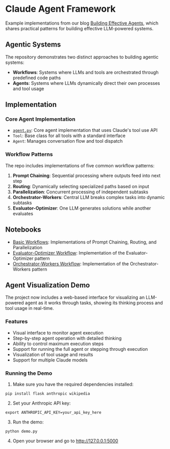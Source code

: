 # Claude Agent Framework

Example implementations from our blog [Building Effective Agents](https://www.anthropic.com/research/building-effective-agents), which shares practical patterns for building effective LLM-powered systems.

## Agentic Systems

The repository demonstrates two distinct approaches to building agentic systems:

- **Workflows**: Systems where LLMs and tools are orchestrated through predefined code paths
- **Agents**: Systems where LLMs dynamically direct their own processes and tool usage

## Implementation

### Core Agent Implementation

- [`agent.py`](agent.py): Core agent implementation that uses Claude's tool use API
- `Tool`: Base class for all tools with a standard interface
- `Agent`: Manages conversation flow and tool dispatch

### Workflow Patterns

The repo includes implementations of five common workflow patterns:

1. **Prompt Chaining**: Sequential processing where outputs feed into next step
2. **Routing**: Dynamically selecting specialized paths based on input
3. **Parallelization**: Concurrent processing of independent subtasks
4. **Orchestrator-Workers**: Central LLM breaks complex tasks into dynamic subtasks
5. **Evaluator-Optimizer**: One LLM generates solutions while another evaluates

## Notebooks

- [Basic Workflows](basic_workflows.ipynb): Implementations of Prompt Chaining, Routing, and Parallelization
- [Evaluator-Optimizer Workflow](evaluator_optimizer.ipynb): Implementation of the Evaluator-Optimizer pattern
- [Orchestrator-Workers Workflow](orchestrator_workers.ipynb): Implementation of the Orchestrator-Workers pattern

## Agent Visualization Demo

The project now includes a web-based interface for visualizing an LLM-powered agent as it works through tasks, showing its thinking process and tool usage in real-time.

### Features

- Visual interface to monitor agent execution
- Step-by-step agent operation with detailed thinking
- Ability to control maximum execution steps
- Support for running the full agent or stepping through execution
- Visualization of tool usage and results
- Support for multiple Claude models

### Running the Demo

1. Make sure you have the required dependencies installed:
```
pip install flask anthropic wikipedia
```

2. Set your Anthropic API key:
```
export ANTHROPIC_API_KEY=your_api_key_here
```

3. Run the demo:
```
python demo.py
```

4. Open your browser and go to http://127.0.0.1:5000
